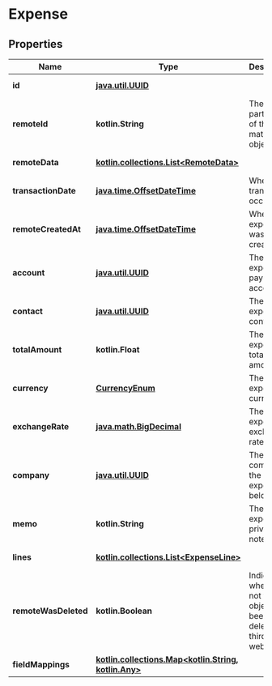 
# Expense

## Properties
Name | Type | Description | Notes
------------ | ------------- | ------------- | -------------
**id** | [**java.util.UUID**](java.util.UUID.md) |  |  [optional] [readonly]
**remoteId** | **kotlin.String** | The third-party API ID of the matching object. |  [optional]
**remoteData** | [**kotlin.collections.List&lt;RemoteData&gt;**](RemoteData.md) |  |  [optional] [readonly]
**transactionDate** | [**java.time.OffsetDateTime**](java.time.OffsetDateTime.md) | When the transaction occurred. |  [optional]
**remoteCreatedAt** | [**java.time.OffsetDateTime**](java.time.OffsetDateTime.md) | When the expense was created. |  [optional]
**account** | [**java.util.UUID**](java.util.UUID.md) | The expense&#39;s payment account. |  [optional]
**contact** | [**java.util.UUID**](java.util.UUID.md) | The expense&#39;s contact. |  [optional]
**totalAmount** | **kotlin.Float** | The expense&#39;s total amount. |  [optional]
**currency** | [**CurrencyEnum**](CurrencyEnum.md) | The expense&#39;s currency. |  [optional]
**exchangeRate** | [**java.math.BigDecimal**](java.math.BigDecimal.md) | The expense&#39;s exchange rate. |  [optional]
**company** | [**java.util.UUID**](java.util.UUID.md) | The company the expense belongs to. |  [optional]
**memo** | **kotlin.String** | The expense&#39;s private note. |  [optional]
**lines** | [**kotlin.collections.List&lt;ExpenseLine&gt;**](ExpenseLine.md) |  |  [optional] [readonly]
**remoteWasDeleted** | **kotlin.Boolean** | Indicates whether or not this object has been deleted by third party webhooks. |  [optional] [readonly]
**fieldMappings** | [**kotlin.collections.Map&lt;kotlin.String, kotlin.Any&gt;**](kotlin.Any.md) |  |  [optional] [readonly]



